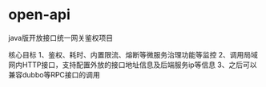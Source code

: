 # open-api
java版开放接口统一网关鉴权项目

核心目标
1、鉴权、耗时、内置限流、熔断等微服务治理功能‌等监控
2、调用局域网内HTTP接口，支持配置外放的接口地址信息及后端服务ip等信息
3、之后可以兼容dubbo等RPC接口的调用
